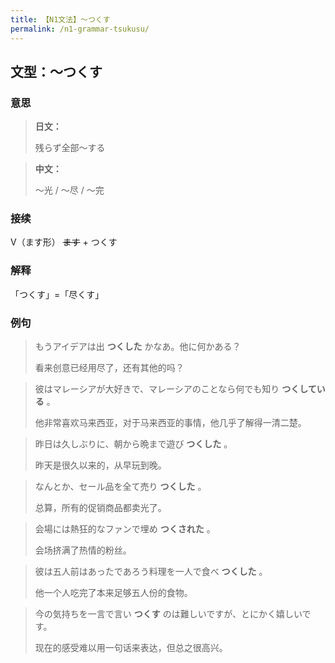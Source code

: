 ```yaml
---
title: 【N1文法】〜つくす
permalink: /n1-grammar-tsukusu/
---
```


## 文型：〜つくす

### 意思

> **日文：**
> 
> 残らず全部〜する

> **中文：**
>
> 〜光 / 〜尽 / 〜完

### 接续

V（ます形） ~~ます~~ + つくす

### 解释

「つくす」=「尽くす」

### 例句

> もうアイデアは出 **つくした** かなあ。他に何かある？
>
> 看来创意已经用尽了，还有其他的吗？

> 彼はマレーシアが大好きで、マレーシアのことなら何でも知り **つくしている** 。
>
> 他非常喜欢马来西亚，对于马来西亚的事情，他几乎了解得一清二楚。

> 昨日は久しぶりに、朝から晩まで遊び **つくした** 。
>
> 昨天是很久以来的，从早玩到晚。

> なんとか、セール品を全て売り **つくした** 。
>
> 总算，所有的促销商品都卖光了。

> 会場には熱狂的なファンで埋め **つくされた** 。
>
> 会场挤满了热情的粉丝。

> 彼は五人前はあったであろう料理を一人で食べ **つくした** 。
>
> 他一个人吃完了本来足够五人份的食物。

> 今の気持ちを一言で言い **つくす** のは難しいですが、とにかく嬉しいです。
>
> 现在的感受难以用一句话来表达，但总之很高兴。

